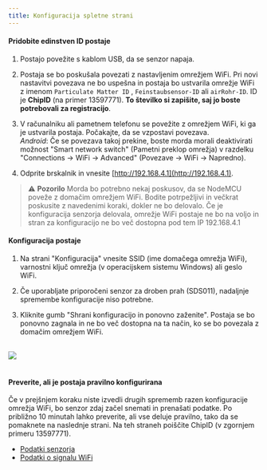 ```yaml
---
title: Konfiguracija spletne strani
---
```

#### Pridobite edinstven ID postaje
1. Postajo povežite s kablom USB, da se senzor napaja.

2. Postaja se bo poskušala povezati z nastavljenim omrežjem WiFi. Pri novi nastavitvi povezava ne bo uspešna in postaja bo ustvarila omrežje WiFi z imenom `Particulate Matter ID` , `Feinstaubsensor-ID` ali `airRohr-ID`. ID je **ChipID** (na primer 13597771). **To številko si zapišite, saj jo boste potrebovali za registracijo**.

3. V računalniku ali pametnem telefonu se povežite z omrežjem WiFi, ki ga je ustvarila postaja. Počakajte, da se vzpostavi povezava.<br>*Android*: Če se povezava takoj prekine, boste morda morali deaktivirati možnost "Smart network switch" (Pametni preklop omrežja) v razdelku "Connections -> WiFi -> Advanced" (Povezave -> WiFi -> Napredno).

4. Odprite brskalnik in vnesite [http://192.168.4.1](http://192.168.4.1).

> ⚠️ **Pozorilo** Morda bo potrebno nekaj poskusov, da se NodeMCU poveže z domačim omrežjem WiFi. Bodite potrpežljivi in večkrat poskusite z navedenimi koraki, dokler ne bo delovalo. Če je konfiguracija senzorja delovala, omrežje WiFi postaje ne bo na voljo in stran za konfiguracijo ne bo več dostopna pod tem IP 192.168.4.1

#### Konfiguracija postaje
1. Na strani "Konfiguracija" vnesite SSID (ime domačega omrežja WiFi), varnostni ključ omrežja (v operacijskem sistemu Windows) ali geslo WiFi.

2. Če uporabljate priporočeni senzor za droben prah (SDS011), nadaljnje spremembe konfiguracije niso potrebne.

3. Kliknite gumb "Shrani konfiguracijo in ponovno zaženite". Postaja se bo ponovno zagnala in ne bo več dostopna na ta način, ko se bo povezala z domačim omrežjem WiFi.

<br>

<img src="../docs/airrohr_config_initial.jpg" loading="lazy"/>
<br>

<br>

#### Preverite, ali je postaja pravilno konfigurirana
Če v prejšnjem koraku niste izvedli drugih sprememb razen konfiguracije omrežja WiFi, bo senzor zdaj začel snemati in prenašati podatke. Po približno 10 minutah lahko preverite, ali vse deluje pravilno, tako da se pomaknete na naslednje strani. Na teh straneh poiščite ChipID (v zgornjem primeru 13597771).

 * [Podatki senzorja](https://www.madavi.de/sensor/graph.php)
 * [Podatki o signalu WiFi](https://www.madavi.de/sensor/signal.php)
